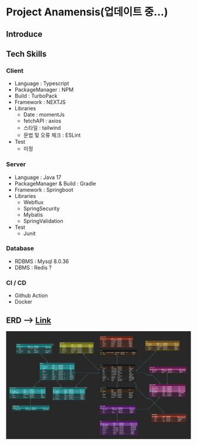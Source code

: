 # Project Anamensis(업데이트 중...)

## Introduce

## Tech Skills

### Client
- Language : Typescript
- PackageManager : NPM
- Build : TurboPack
- Framework : NEXTJS
- Libraries
  - Date : momentJs
  - fetchAPI : axios
  - 스타일 : tailwind
  - 문법 및 오류 체크 : ESLint
- Test
  - 미정


### Server
- Language : Java 17
- PackageManager & Build : Gradle
- Framework : Springboot
- Libraries
  - Webflux
  - SpringSecurity
  - Mybatis
  - SpringValidation
- Test
  - Junit

### Database
- RDBMS : Mysql 8.0.36
- DBMS : Redis ?


### CI / CD
- Github Action
- Docker


## ERD --> [Link](https://www.erdcloud.com/d/kaLkfNKiwKcPe85k4)
![](./resource/erd.jpg)

